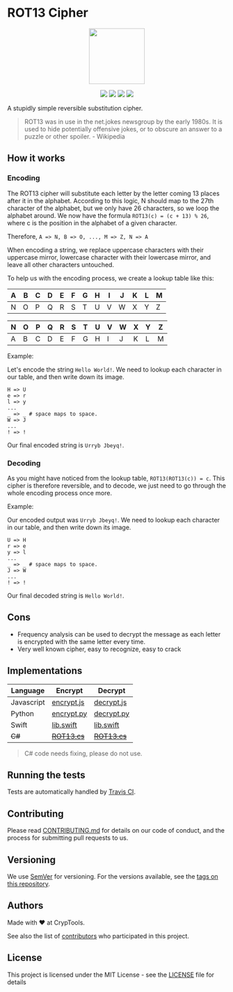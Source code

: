 # ROT13 Cipher
<p align="center">
<!-- replace image by project Image -->
<img height="128" src="https://cryptools.github.io/img/rot13.svg">
</p>
<p align="center">
<img src="https://cryptools.github.io/img/status/implemented.svg">
<img src="https://img.shields.io/travis/CrypTools/ROT13Cipher.svg">
<img src="https://img.shields.io/github/license/Cryptools/ROT13Cipher.svg">
<img src="https://img.shields.io/github/contributors/Cryptools/ROT13Cipher.svg">
</p>

A stupidly simple reversible substitution cipher.

> ROT13 was in use in the net.jokes newsgroup by the early 1980s. It is used to hide potentially offensive jokes, or to obscure an answer to a puzzle or other spoiler. - Wikipedia

## How it works

### Encoding

The ROT13 cipher will substitute each letter by the letter coming 13 places after it in the alphabet. According to this logic, N should map to the 27th character of the alphabet, but we only have 26 characters, so we loop the alphabet around. We now have the formula `ROT13(c) = (c + 13) % 26`, where c is the position in the alphabet of a given character.

Therefore, `A => N, B => O, ..., M => Z, N => A`

When encoding a string, we replace uppercase characters with their uppercase mirror, lowercase character with their lowercase mirror, and leave all other characters untouched.

To help us with the encoding process, we create a lookup table like this:

| A | B | C | D | E | F | G | H | I | J | K | L | M |
|---|---|---|---|---|---|---|---|---|---|---|---|---|
| N | O | P | Q | R | S | T | U | V | W | X | Y | Z |

| N | O | P | Q | R | S | T | U | V | W | X | Y | Z |
|---|---|---|---|---|---|---|---|---|---|---|---|---|
| A | B | C | D | E | F | G | H | I | J | K | L | M |

Example:

Let's encode the string `Hello World!`. We need to lookup each character in our table, and then write down its image.

```
H => U
e => r
l => y
...
_ => _ # space maps to space.
W => J
...
! => !
```

Our final encoded string is `Urryb Jbeyq!`.

### Decoding

As you might have noticed from the lookup table, `ROT13(ROT13(c)) = c`. This cipher is therefore reversible, and to decode, we just need to go through the whole encoding process once more.

Example:

Our encoded output was `Urryb Jbeyq!`. We need to lookup each character in our table, and then write down its image.

```
U => H
r => e
y => l
...
_ => _ # space maps to space.
J => W
...
! => !
```

Our final decoded string is `Hello World!`.

## Cons

* Frequency analysis can be used to decrypt the message as each letter is encrypted with the same letter every time.
* Very well known cipher, easy to recognize, easy to crack

## Implementations

|  Language  |           Encrypt            |           Decrypt            |
|------------|------------------------------|------------------------------|
| Javascript | [encrypt.js](js/encrypt.js)  | [decrypt.js](js/decrypt.js)  |
|   Python   | [encrypt.py](py/encrypt.py)  | [decrypt.py](py/decrypt.py)  |
|   Swift    | [lib.swift](swift/lib.swift) | [lib.swift](swift/lib.swift) |
|   ~~C#~~   | ~~[ROT13.cs](cs/ROT13.cs)~~  | ~~[ROT13.cs](cs/ROT13.cs)~~  |

> C# code needs fixing, please do not use.

## Running the tests

Tests are automatically handled by [Travis CI](https://travis-ci.org/CrypTools/ROT13Cipher/).

## Contributing

Please read [CONTRIBUTING.md](https://github.com/CrypTools/cryptools.github.io/blob/master/CONTRIBUTING.md) for details on our code of conduct, and the process for submitting pull requests to us.

## Versioning

We use [SemVer](http://semver.org/) for versioning. For the versions available, see the [tags on this repository](https://github.com/CrypTools/ROT13Cipher/tags).

## Authors

Made with ❤️ at CrypTools.

See also the list of [contributors](https://github.com/CrypTools/ROT13Cipher/contributors) who participated in this project.

## License

This project is licensed under the MIT License - see the [LICENSE](LICENSE) file for details
